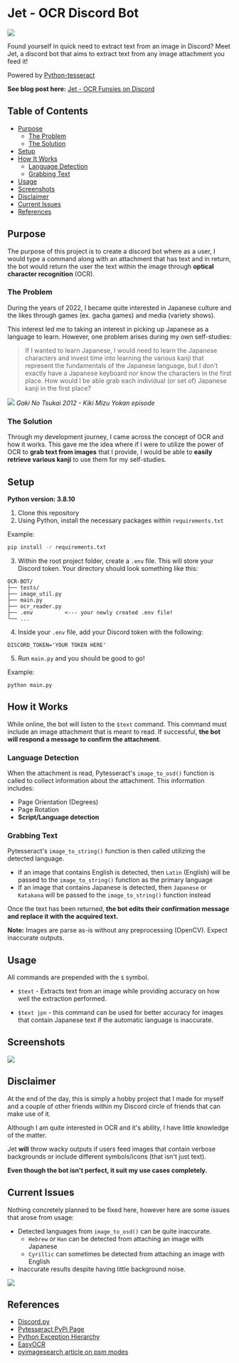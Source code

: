 # Jet - OCR Discord Bot

![](/screenshots/jet-bg.png)

Found yourself in quick need to extract text from an image in Discord? Meet Jet, a discord bot that aims to extract text from any image attachment you feed it!

Powered by [Python-tesseract](https://pypi.org/project/pytesseract/)

**See blog post here:** [Jet - OCR Funsies on Discord](https://hny-blogs.vercel.app/posts/jet-discord-ocr)

## Table of Contents

- [Purpose](#purpose)
  - [The Problem](#the-problem)
  - [The Solution](#the-solution)
- [Setup](#setup)
- [How It Works](#how-it-works)
  - [Language Detection](#language-detection)
  - [Grabbing Text](#grabbing-text)
- [Usage](#usage)
- [Screenshots](#screenshots)
- [Disclaimer](#disclaimer)
- [Current Issues](#current-issues)
- [References](#references)

## Purpose

The purpose of this project is to create a discord bot where as a user, I would type a command along with an attachment that has text and in return, the bot would return the user the text within the image through **optical character recognition** (OCR).

### The Problem

During the years of 2022, I became quite interested in Japanese culture and the likes through games (ex. gacha games) and media (variety shows).

This interest led me to taking an interest in picking up Japanese as a language to learn. However, one problem arises during my own self-studies:

> If I wanted to learn Japanese, I would need to learn the Japanese characters and invest time into learning the various kanji that represent the fundamentals of the Japanese language, but I don't exactly have a Japanese keyboard nor know the characters in the first place. How would I be able grab each individual (or set of) Japanese kanji in the first place?

![](</screenshots/GnT%20(2012-08-26)%20_231119%20(Raw)%20-%20Kiki%20Mizu%20Yokan.jpg>)
_Gaki No Tsukai 2012 - Kiki Mizu Yokan episode_

### The Solution

Through my development journey, I came across the concept of OCR and how it works. This gave me the idea where if I were to utilize the power of OCR to **grab text from images** that I provide, I would be able to **easily retrieve various kanji** to use them for my self-studies.

## Setup

**Python version: 3.8.10**

1. Clone this repository
2. Using Python, install the necessary packages within `requirements.txt`

Example:

```bash
pip install -r requirements.txt
```

3. Within the root project folder, create a `.env` file. This will store your Discord token. Your directory should look something like this:

```
OCR-BOT/
├── tests/
├── image_util.py
├── main.py
├── ocr_reader.py
├── .env          <--- your newly created .env file!
└── ...
```

4. Inside your `.env` file, add your Discord token with the following:

```
DISCORD_TOKEN='YOUR TOKEN HERE'
```

5. Run `main.py` and you should be good to go!

Example:

```
python main.py
```

## How it Works

While online, the bot will listen to the `$text` command. This command must include an image attachment that is meant to read. If successful, **the bot will respond a message to confirm the attachment**.

### Language Detection

When the attachment is read, Pytesseract's `image_to_osd()` function is called to collect information about the attachment. This information includes:

- Page Orientation (Degrees)
- Page Rotation
- **Script/Language detection**

### Grabbing Text

Pytesseract's `image_to_string()` function is then called utilizing the detected language.

- If an image that contains English is detected, then `Latin` (English) will be passed to the `image_to_string()` function as the primary language
- If an image that contains Japanese is detected, then `Japanese` or `Katakana` will be passed to the `image_to_string()` function instead

Once the text has been returned, **the bot edits their confirmation message and replace it with the acquired text.**

**Note:** Images are parse as-is without any preprocessing (OpenCV). Expect inaccurate outputs.

## Usage

All commands are prepended with the `$` symbol.

- `$text` - Extracts text from an image while providing accuracy on how well the extraction performed.

- `$text jpn` - this command can be used for better accuracy for images that contain Japanese text if the automatic language is inaccurate.

## Screenshots

![](/screenshots/screenshot-examples.png)

## Disclaimer

At the end of the day, this is simply a hobby project that I made for myself and a couple of other friends within my Discord circle of friends that can make use of it.

Although I am quite interested in OCR and it's ability, I have little knowledge of the matter.

Jet **will** throw wacky outputs if users feed images that contain verbose backgrounds or include different symbols/icons (that isn't just text).

**Even though the bot isn't perfect, it suit my use cases completely.**

## Current Issues

Nothing concretely planned to be fixed here, however here are some issues that arose from usage:

- Detected languages from `image_to_osd()` can be quite inaccurate.
  - `Hebrew` or `Han` can be detected from attaching an image with Japanese
  - `Cyrillic` can sometimes be detected from attaching an image with English
- Inaccurate results despite having little background noise.

![](/screenshots/screenshot-oops.png)

## References

- [Discord.py](https://discordpy.readthedocs.io/en/latest/index.html)
- [Pytesseract PyPi Page](https://pypi.org/project/pytesseract/)
- [Python Exception Hierarchy](https://docs.python.org/3/library/exceptions.html#exception-hierarchy)
- [EasyOCR](https://github.com/JaidedAI/EasyOCR)
- [pyimagesearch article on psm modes](https://pyimagesearch.com/2021/11/15/tesseract-page-segmentation-modes-psms-explained-how-to-improve-your-ocr-accuracy/)
